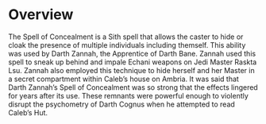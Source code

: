 # Overview

The Spell of Concealment is a Sith spell that allows the caster to hide or cloak the presence of multiple individuals including themself.
This ability was used by Darth Zannah, the Apprentice of Darth Bane.
Zannah used this spell to sneak up behind and impale Echani weapons on Jedi Master Raskta Lsu.
Zannah also employed this technique to hide herself and her Master in a secret compartment within Caleb’s house on Ambria.
It was said that Darth Zannah’s Spell of Concealment was so strong that the effects lingered for years after its use.
These remnants were powerful enough to violently disrupt the psychometry of Darth Cognus when he attempted to read Caleb’s Hut.
